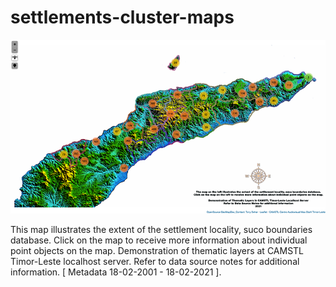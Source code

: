 # settlements-cluster-maps

![alt text](https://github.com/timorleste/settlements-cluster-maps/blob/main/images/cluster-maps.png?raw=true)

This map illustrates the extent of the settlement locality, suco boundaries database. Click on the map to receive more information about individual point objects on the map.
Demonstration of thematic layers at CAMSTL Timor-Leste localhost server. 
Refer to data source notes for additional information. [ Metadata 18-02-2001 - 18-02-2021 ].
